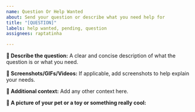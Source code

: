 ```yaml
---
name: Question Or Help Wanted
about: Send your question or describe what you need help for
title: "[QUESTION]"
labels: help wanted, pending, question
assignees: raptatinha

---
```


**🐞 Describe the question:**
A clear and concise description of what the question is or what you need.

**📸 Screenshots/GIFs/Videos:**
If applicable, add screenshots to help explain your needs.

**🛝 Additional context:**
Add any other context here.

**🎡  A picture of your pet or a toy or something really cool:**
